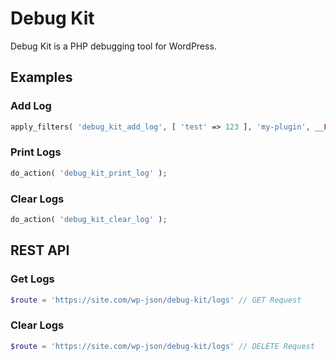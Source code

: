 # Debug Kit
Debug Kit is a PHP debugging tool for WordPress.

## Examples

### Add Log
```php
apply_filters( 'debug_kit_add_log', [ 'test' => 123 ], 'my-plugin', __FILE__, __LINE__ );
```

### Print Logs
```php
do_action( 'debug_kit_print_log' );
```

### Clear Logs
```php
do_action( 'debug_kit_clear_log' );
```

## REST API
### Get Logs
```php
$route = 'https://site.com/wp-json/debug-kit/logs' // GET Request
```

### Clear Logs
```php
$route = 'https://site.com/wp-json/debug-kit/logs' // DELETE Request
```
